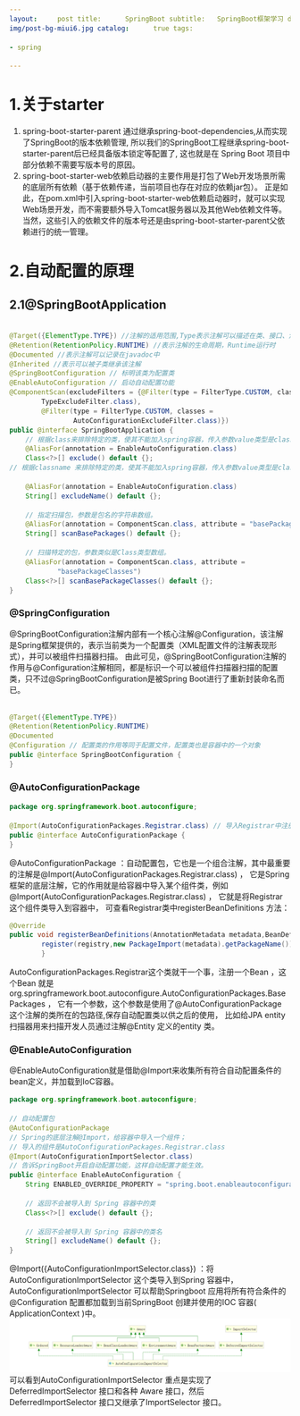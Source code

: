 ```yaml
---
layout:     post title:      SpringBoot subtitle:   SpringBoot框架学习 date:       2021-09-08 author:     byo header-img:
img/post-bg-miui6.jpg catalog:      true tags:

- spring

---
```


# 1.关于starter

1. spring-boot-starter-parent 通过继承spring-boot-dependencies,从而实现了SpringBoot的版本依赖管理,
   所以我们的SpringBoot工程继承spring-boot-starter-parent后已经具备版本锁定等配置了, 这也就是在 Spring Boot 项目中部分依赖不需要写版本号的原因。
2. spring-boot-starter-web依赖启动器的主要作用是打包了Web开发场景所需的底层所有依赖（基于依赖传递，当前项目也存在对应的依赖jar包）。
   正是如此，在pom.xml中引入spring-boot-starter-web依赖启动器时，就可以实现Web场景开发，而不需要额外导入Tomcat服务器以及其他Web依赖文件等。
   当然，这些引入的依赖文件的版本号还是由spring-boot-starter-parent父依赖进行的统一管理。

# 2.自动配置的原理

## 2.1@SpringBootApplication

```java

@Target({ElementType.TYPE}) //注解的适用范围,Type表示注解可以描述在类、接口、注解或枚举中
@Retention(RetentionPolicy.RUNTIME) //表示注解的生命周期，Runtime运行时
@Documented //表示注解可以记录在javadoc中
@Inherited //表示可以被子类继承该注解
@SpringBootConfiguration // 标明该类为配置类
@EnableAutoConfiguration // 启动自动配置功能
@ComponentScan(excludeFilters = {@Filter(type = FilterType.CUSTOM, classes =
        TypeExcludeFilter.class),
        @Filter(type = FilterType.CUSTOM, classes =
                AutoConfigurationExcludeFilter.class)})
public @interface SpringBootApplication {
    // 根据class来排除特定的类，使其不能加入spring容器，传入参数value类型是class类型。
    @AliasFor(annotation = EnableAutoConfiguration.class)
    Class<?>[] exclude() default {};
// 根据classname 来排除特定的类，使其不能加入spring容器，传入参数value类型是class的全类名字符串数组。

    @AliasFor(annotation = EnableAutoConfiguration.class)
    String[] excludeName() default {};

    // 指定扫描包，参数是包名的字符串数组。
    @AliasFor(annotation = ComponentScan.class, attribute = "basePackages")
    String[] scanBasePackages() default {};

    // 扫描特定的包，参数类似是Class类型数组。
    @AliasFor(annotation = ComponentScan.class, attribute =
            "basePackageClasses")
    Class<?>[] scanBasePackageClasses() default {};
}
```

### @SpringConfiguration

@SpringBootConfiguration注解内部有一个核心注解@Configuration，该注解是Spring框架提供的，表示当前类为一个配置类（XML配置文件的注解表现形式），并可以被组件扫描器扫描。
由此可见，@SpringBootConfiguration注解的作用与@Configuration注解相同，都是标识一个可以被组件扫描器扫描的配置类，只不过@SpringBootConfiguration是被Spring
Boot进行了重新封装命名而已。

```java

@Target({ElementType.TYPE})
@Retention(RetentionPolicy.RUNTIME)
@Documented
@Configuration // 配置类的作用等同于配置文件，配置类也是容器中的一个对象
public @interface SpringBootConfiguration {
}
```

### @AutoConfigurationPackage

```java
package org.springframework.boot.autoconfigure;

@Import(AutoConfigurationPackages.Registrar.class) // 导入Registrar中注册的组件
public @interface AutoConfigurationPackage {
}
```

@AutoConfigurationPackage ：自动配置包，它也是一个组合注解，其中最重要的注解是@Import(AutoConfigurationPackages.Registrar.class) ， 它是Spring
框架的底层注解，它的作用就是给容器中导入某个组件类，例如@Import(AutoConfigurationPackages.Registrar.class) ， 它就是将Registrar 这个组件类导入到容器中，
可查看Registrar类中registerBeanDefinitions 方法：

```java
@Override
public void registerBeanDefinitions(AnnotationMetadata metadata,BeanDefinitionRegistry registry){
        register(registry,new PackageImport(metadata).getPackageName());
        }
```

AutoConfigurationPackages.Registrar这个类就干一个事，注册一个Bean ，这个Bean 就是
org.springframework.boot.autoconfigure.AutoConfigurationPackages.BasePackages ， 它有一个参数，这个参数是使用了@AutoConfigurationPackage
这个注解的类所在的包路径,保存自动配置类以供之后的使用， 比如给JPA entity 扫描器用来扫描开发人员通过注解@Entity 定义的entity 类。

### @EnableAutoConfiguration

@EnableAutoConfiguration就是借助@Import来收集所有符合自动配置条件的bean定义，并加载到IoC容器。

```java
package org.springframework.boot.autoconfigure;

// 自动配置包
@AutoConfigurationPackage
// Spring的底层注解@Import，给容器中导入一个组件；
// 导入的组件是AutoConfigurationPackages.Registrar.class
@Import(AutoConfigurationImportSelector.class)
// 告诉SpringBoot开启自动配置功能，这样自动配置才能生效。
public @interface EnableAutoConfiguration {
    String ENABLED_OVERRIDE_PROPERTY = "spring.boot.enableautoconfiguration";

    // 返回不会被导入到 Spring 容器中的类
    Class<?>[] exclude() default {};

    // 返回不会被导入到 Spring 容器中的类名
    String[] excludeName() default {};
}
```

@Import({AutoConfigurationImportSelector.class}) ：将AutoConfigurationImportSelector 这个类导入到Spring 容器中，
AutoConfigurationImportSelector 可以帮助Springboot 应用将所有符合条件的@Configuration 配置都加载到当前SpringBoot 创建并使用的IOC 容器(
ApplicationContext )中。
![img_5.png](img_5.png)
可以看到AutoConfigurationImportSelector 重点是实现了DeferredImportSelector 接口和各种 Aware 接口，然后DeferredImportSelector 接口又继承了ImportSelector 接口。